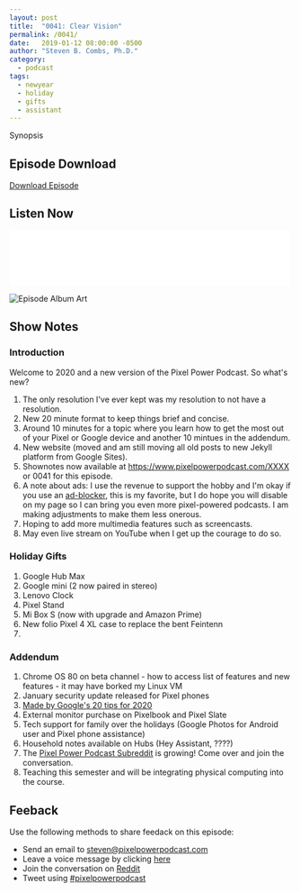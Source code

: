 ```yaml
---
layout: post
title:  "0041: Clear Vision"
permalink: /0041/
date:   2019-01-12 08:00:00 -0500
author: "Steven B. Combs, Ph.D."
category:
  - podcast
tags:
  - newyear
  - holiday
  - gifts
  - assistant
---
```


Synopsis

## Episode Download

[Download Episode](link)

## Listen Now

<p><iframe src="link" height="98px" width="500px" frameborder="0" scrolling="no"></iframe></p>

![Episode Album Art](/images/album-art/2019/0041.png)

## Show Notes

### Introduction

Welcome to 2020 and a new version of the Pixel Power Podcast. So what's new?

1. The only resolution I've ever kept was my resolution to not have a resolution.
2. New 20 minute format to keep things brief and concise.
3. Around 10 minutes for a topic where you learn how to get the most out of your Pixel or Google device and another 10 mintues in the addendum.
4. New website (moved and am still moving all old posts to new Jekyll platform from Google Sites).
5. Shownotes now available at https://www.pixelpowerpodcast.com/XXXX or 0041 for this episode.
6. A note about ads: I use the revenue to support the hobby and I'm okay if you use an [ad-blocker](https://chrome.google.com/webstore/detail/adguard-adblocker/bgnkhhnnamicmpeenaelnjfhikgbkllg), this is my favorite, but I do hope you will disable on my page so I can bring you even more pixel-powered podcasts. I am making adjustments to make them less onerous.
7. Hoping to add more multimedia features such as screencasts.
8. May even live stream on YouTube when I get up the courage to do so.

### Holiday Gifts

1. Google Hub Max
2. Google mini (2 now paired in stereo)
3. Lenovo Clock
4. Pixel Stand
5. Mi Box S (now with upgrade and Amazon Prime)
6. New folio Pixel 4 XL case to replace the bent Feintenn
7.

### Addendum

1. Chrome OS 80 on beta channel - how to access list of features and new features - it may have borked my Linux VM
2. January security update released for Pixel phones
3. [Made by Google's 20 tips for 2020](https://www.blog.google/products/google-nest/made-googles-20-tips-2020/)
4. External monitor purchase on Pixelbook and Pixel Slate
5. Tech support for family over the holidays (Google Photos for Android user and Pixel phone assistance)
6. Household notes available on Hubs (Hey Assistant, ????)
7. The [Pixel Power Podcast Subreddit](http://reddit.pixelpowerpodcast.com) is growing! Come over and join the conversation.
8. Teaching this semester and will be integrating physical computing into the course.

## Feeback

Use the following methods to share feedack on this episode:

* Send an email to <steven@pixelpowerpodcast.com>
* Leave a voice message by clicking [here](https://anchor.fm/pixelpowerpodcast/message)
* Join the conversation on [Reddit](https://www.reddit.com/r/pixelpowerpodcast/)
* Tweet using [#pixelpowerpodcast](https://twitter.com/search?q=%23pixelpowerpodcast&src=typed_query)
